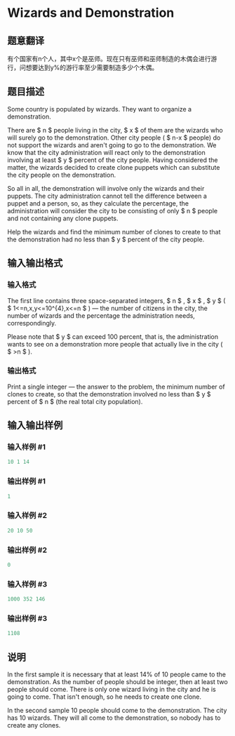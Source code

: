 # Wizards and Demonstration

## 题意翻译

有个国家有n个人，其中x个是巫师。现在只有巫师和巫师制造的木偶会进行游行，问想要达到y%的游行率至少需要制造多少个木偶。

## 题目描述

Some country is populated by wizards. They want to organize a demonstration.

There are $ n $ people living in the city, $ x $ of them are the wizards who will surely go to the demonstration. Other city people ( $ n-x $ people) do not support the wizards and aren't going to go to the demonstration. We know that the city administration will react only to the demonstration involving at least $ y $ percent of the city people. Having considered the matter, the wizards decided to create clone puppets which can substitute the city people on the demonstration.

So all in all, the demonstration will involve only the wizards and their puppets. The city administration cannot tell the difference between a puppet and a person, so, as they calculate the percentage, the administration will consider the city to be consisting of only $ n $ people and not containing any clone puppets.

Help the wizards and find the minimum number of clones to create to that the demonstration had no less than $ y $ percent of the city people.

## 输入输出格式

### 输入格式

The first line contains three space-separated integers, $ n $ , $ x $ , $ y $ ( $ 1<=n,x,y<=10^{4},x<=n $ ) — the number of citizens in the city, the number of wizards and the percentage the administration needs, correspondingly.

Please note that $ y $ can exceed 100 percent, that is, the administration wants to see on a demonstration more people that actually live in the city ( $ &gt;n $ ).

### 输出格式

Print a single integer — the answer to the problem, the minimum number of clones to create, so that the demonstration involved no less than $ y $ percent of $ n $ (the real total city population).

## 输入输出样例

### 输入样例 #1

```cpp
10 1 14

```
### 输出样例 #1

```cpp
1

```
### 输入样例 #2

```cpp
20 10 50

```
### 输出样例 #2

```cpp
0

```
### 输入样例 #3

```cpp
1000 352 146

```
### 输出样例 #3

```cpp
1108

```
## 说明

In the first sample it is necessary that at least 14% of 10 people came to the demonstration. As the number of people should be integer, then at least two people should come. There is only one wizard living in the city and he is going to come. That isn't enough, so he needs to create one clone.

In the second sample 10 people should come to the demonstration. The city has 10 wizards. They will all come to the demonstration, so nobody has to create any clones.

